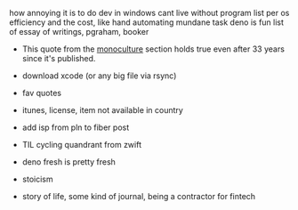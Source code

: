 how annoying it is to do dev in windows
cant live without program list per os
efficiency and the cost, like hand
automating mundane task
deno is fun
list of essay of writings, pgraham, booker

- This quote from the [monoculture](https://www.gwern.net/The-Melancholy-of-Subculture-Society#monoculture) section holds true even after 33 years since it's published.

- download xcode (or any big file via rsync)

- fav quotes

- itunes, license, item not available in country

- add isp from pln to fiber post

- TIL cycling quandrant from zwift

- deno fresh is pretty fresh
- stoicism
- story of life, some kind of journal, being a contractor for fintech

